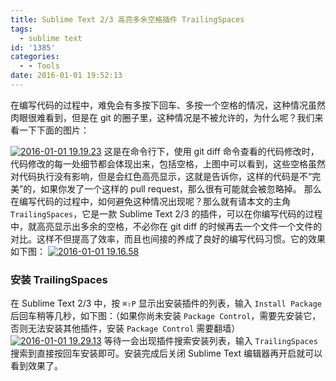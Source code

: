 ```yaml
---
title: Sublime Text 2/3 高亮多余空格插件 TrailingSpaces
tags:
  - sublime text
id: '1385'
categories:
  - - Tools
date: 2016-01-01 19:52:13
---
```


在编写代码的过程中，难免会有多按下回车、多按一个空格的情况，这种情况虽然肉眼很难看到，但是在 git 的圈子里，这种情况是不被允许的，为什么呢？我们来看一下下面的图片：
<!-- more -->
[![2016-01-01 19.19.23](http://www.mycode.net.cn/wp-content/uploads/2016/01/2016-01-01-19.19.23.png)](http://www.mycode.net.cn/wp-content/uploads/2016/01/2016-01-01-19.19.23.png) 这是在命令行下，使用 git diff 命令查看的代码修改时，代码修改的每一处细节都会体现出来，包括空格，上图中可以看到，这些空格虽然对代码执行没有影响，但是会红色高亮显示，这就是告诉你，这样的代码是不“完美”的，如果你发了一个这样的 pull request，那么很有可能就会被忽略掉。 那么在编写代码的过程中，如何避免这种情况出现呢？那么就有请本文的主角 `TrailingSpaces`，它是一款 Sublime Text 2/3 的插件，可以在你编写代码的过程中，就高亮显示出多余的空格，不必你在 git diff 的时候再去一个文件一个文件的对比。这样不但提高了效率，而且也间接的养成了良好的编写代码习惯。它的效果如下图： [![2016-01-01 19.16.58](http://www.mycode.net.cn/wp-content/uploads/2016/01/2016-01-01-19.16.58-1024x282.png)](http://www.mycode.net.cn/wp-content/uploads/2016/01/2016-01-01-19.16.58.png)

### 安装 TrailingSpaces

在 Sublime Text 2/3 中，按 `⌘⇧P` 显示出安装插件的列表，输入 `Install Package` 后回车稍等几秒，如下图：（如果你尚未安装 `Package Control`，需要先安装它，否则无法安装其他插件，安装 `Package Control` 需要翻墙） [![2016-01-01 19.29.13](http://www.mycode.net.cn/wp-content/uploads/2016/01/2016-01-01-19.29.13-1024x118.png)](http://www.mycode.net.cn/wp-content/uploads/2016/01/2016-01-01-19.29.13.png) 等待一会出现插件搜索安装列表，输入 `TrailingSpaces` 搜索到直接按回车安装即可。安装完成后关闭 Sublime Text 编辑器再开启就可以看到效果了。